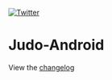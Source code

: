 [![Twitter](https://img.shields.io/badge/twitter-@JudoPayments-orange.svg)](http://twitter.com/JudoPayments)

# Judo-Android #

View the [changelog](https://github.com/JudoPay/Judo-Android/blob/feature-preauth-token-payments/CHANGELOG.md)
